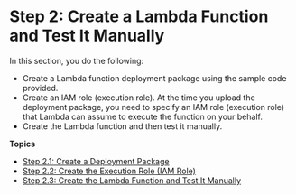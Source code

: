 # Step 2: Create a Lambda Function and Test It Manually<a name="with-on-demand-https-example-create-test-manually"></a>

In this section, you do the following:
+ Create a Lambda function deployment package using the sample code provided\.
+ Create an IAM role \(execution role\)\. At the time you upload the deployment package, you need to specify an IAM role \(execution role\) that Lambda can assume to execute the function on your behalf\. 
+ Create the Lambda function and then test it manually\.

**Topics**
+ [Step 2\.1: Create a Deployment Package](with-on-demand-https-example-deployment-pkg.md)
+ [Step 2\.2: Create the Execution Role \(IAM Role\)](with-on-demand-https-example-create-iam-role.md)
+ [Step 2\.3: Create the Lambda Function and Test It Manually](with-on-demand-https-example-upload-deployment-pkg_1.md)